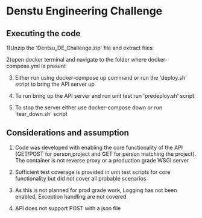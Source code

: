 # Denstu Engineering Challenge

## Executing the code
1)Unzip the 'Dentsu_DE_Challenge.zip' file  and extract files

2)open docker terminal and navigate to the folder where docker-compose.yml is present

3) Either run using docker-compose up command or run the 'deploy.sh' script to bring the API server up

4) To run bring up the API server and run unit test run 'predeploy.sh' script 

5) To stop the server either use docker-compose down or run 'tear_down.sh' script


## Considerations and assumption
1) Code was developed with enabling the core functionality of the API (GET/POST for person,project and 
GET for person matching the project). The container is not reverse proxy or a production grade
 WSGI server 
 
2) Sufficient test coverage is provided in unit test scripts for core functionality but did not cover 
all probable scenarios

3) As this is not planned for prod grade work, Logging has not been enabled, Exception handling are not 
covered

4) API does not support POST with a json file